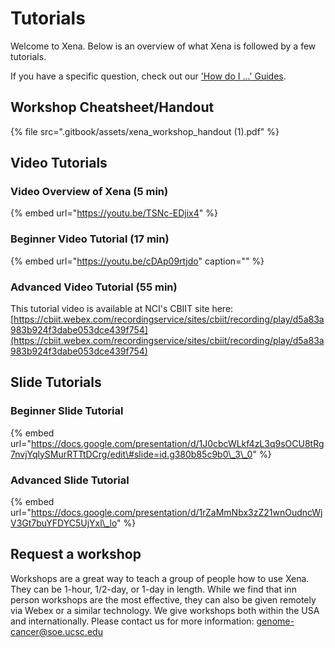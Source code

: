 # Tutorials

Welcome to Xena. Below is an overview of what Xena is followed by a few tutorials. 

If you have a specific question, check out our ['How do I ...' Guides](how-do-i/).

## Workshop Cheatsheet/Handout

{% file src=".gitbook/assets/xena\_workshop\_handout \(1\).pdf" %}

## Video Tutorials

### Video Overview of Xena \(5 min\)

{% embed url="https://youtu.be/TSNc-EDjix4" %}

### Beginner Video Tutorial \(17 min\)

{% embed url="https://youtu.be/cDAp09rtjdo" caption="" %}

### Advanced Video Tutorial \(55 min\)

This tutorial video is available at NCI's CBIIT site here: [https://cbiit.webex.com/recordingservice/sites/cbiit/recording/play/d5a83a983b924f3dabe053dce439f754](https://cbiit.webex.com/recordingservice/sites/cbiit/recording/play/d5a83a983b924f3dabe053dce439f754)

## Slide Tutorials 

### Beginner Slide Tutorial

{% embed url="https://docs.google.com/presentation/d/1J0cbcWLkf4zL3q9sOCU8tRg7nvjYqlySMurRTTtDCrg/edit\#slide=id.g380b85c9b0\_3\_0" %}

### Advanced Slide Tutorial

{% embed url="https://docs.google.com/presentation/d/1rZaMmNbx3zZ21wnOudncWjV3Gt7buYFDYC5UjYxl\_lo" %}

## Request a workshop

Workshops are a great way to teach a group of people how to use Xena. They can be 1-hour, 1/2-day, or 1-day in length. While we find that inn person workshops are the most effective, they can also be given remotely via Webex or a similar technology. We give workshops both within the USA and internationally. Please contact us for more information: [genome-cancer@soe.ucsc.edu](mailto:genome-cancer@soe.ucsc.edu)

## 

